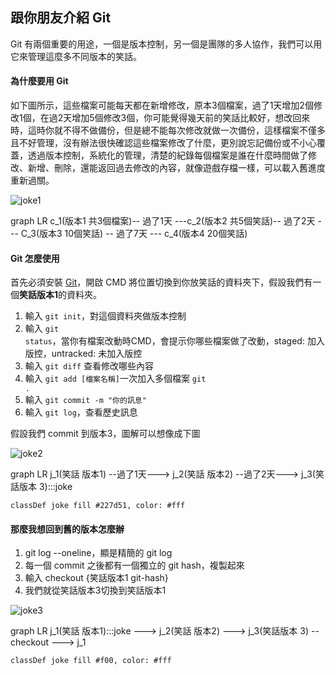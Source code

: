 ## 跟你朋友介紹 Git

Git 有兩個重要的用途，一個是版本控制，另一個是團隊的多人協作，我們可以用它來管理這麼多不同版本的笑話。

#### 為什麼要用 Git

如下圖所示，這些檔案可能每天都在新增修改，原本3個檔案，過了1天增加2個修改1個，在過2天增加5個修改3個，你可能覺得幾天前的笑話比較好，想改回來時，這時你就不得不做備份，但是總不能每次修改就做一次備份，這樣檔案不僅多且不好管理，沒有辦法很快確認這些檔案修改了什麼，更別說忘記備份或不小心覆蓋，透過版本控制，系統化的管理，清楚的紀錄每個檔案是誰在什麼時間做了修改、新增、刪除，還能返回過去修改的內容，就像遊戲存檔一樣，可以載入舊進度重新過關。

![joke1](https://imgur.com/kK3lJ4E)
<div class="mermaid">
    graph LR
    c_1(版本1 共3個檔案)-- 過了1天 ---c_2(版本2 共5個笑話)-- 過了2天 --- C_3(版本3 10個笑話) -- 過了7天 --- c_4(版本4 20個笑話)
</div>

#### Git 怎麼使用

首先必須安裝 [Git](https://git-scm.com/download)，開啟 CMD 將位置切換到你放笑話的資料夾下，假設我們有一個**笑話版本1**的資料夾。

1. 輸入 <code>git init</code>，對這個資料夾做版本控制
2. 輸入 <code>git status</code>，當你有檔案改動時CMD，會提示你哪些檔案做了改動，staged: 加入版控，untracked: 未加入版控
3. 輸入 <code>git diff</code> 查看修改哪些內容
4. 輸入 <code>git add [檔案名稱]</code>一次加入多個檔案 <code>git .</code>
5. 輸入 <code>git commit -m "你的訊息"</code>
6. 輸入 <code>git log</code>，查看歷史訊息</p>

<p>假設我們 commit 到版本3，圖解可以想像成下圖</p>

![joke2](https://imgur.com/0u0WpRM)
<div class="mermaid">
    graph LR
    j_1(笑話 版本1) --過了1天---> j_2(笑話 版本2) --過了2天---> j_3(笑話版本 3):::joke

    classDef joke fill #227d51, color: #fff
</div>

#### 那麼我想回到舊的版本怎麼辦

1. git log --oneline，顯是精簡的 git log
2. 每一個 commit 之後都有一個獨立的 git hash，複製起來
3. 輸入 checkout {笑話版本1 git-hash}
4. 我們就從笑話版本3切換到笑話版本1

![joke3](https://imgur.com/jKXbrmv)
<div class="mermaid">
    graph LR
    j_1(笑話 版本1):::joke ---> j_2(笑話 版本2) ---> j_3(笑話版本 3) -- checkout ---> j_1

    classDef joke fill #f00, color: #fff
</div>
